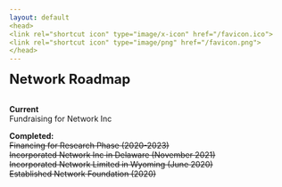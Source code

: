 ```yaml
---
layout: default
<head>
<link rel="shortcut icon" type="image/x-icon" href="/favicon.ico">
<link rel="shortcut icon" type="image/png" href="/favicon.png">
</head>
---
```


<b><font size="5">Network Roadmap</font></b>
<br>
<br>

**Current**
<br>
Fundraising for Network Inc

**Completed:**
<br>
~~Financing for Research Phase (2020-2023)~~
<br>
~~Incorporated Network Inc in Delaware (November 2021)~~
<br>
~~Incorporated Network Limited in Wyoming (June 2020)~~
<br>
~~Established Network Foundation (2020)~~
<br>
